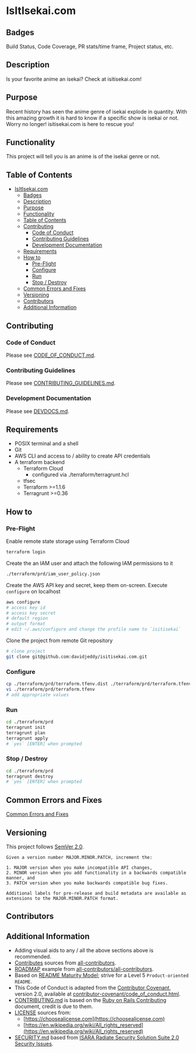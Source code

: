 # IsItIsekai.com

## Badges

Build Status, Code Coverage, PR stats/time frame, Project status, etc.

## Description

Is your favorite anime an isekai? Check at isitisekai.com!

## Purpose

Recent history has seen the anime genre of isekai explode in quantity. With this amazing growth it is hard to know if a specific show is isekai or not. Worry no longer! isitisekai.com is here to rescue you!

## Functionality

This project will tell you is an anime is of the isekai genre or not.

## Table of Contents

- [IsItIsekai.com](#isitisekaicom)
  - [Badges](#badges)
  - [Description](#description)
  - [Purpose](#purpose)
  - [Functionality](#functionality)
  - [Table of Contents](#table-of-contents)
  - [Contributing](#contributing)
    - [Code of Conduct](#code-of-conduct)
    - [Contributing Guidelines](#contributing-guidelines)
    - [Development Documentation](#development-documentation)
  - [Requirements](#requirements)
  - [How to](#how-to)
    - [Pre-Flight](#pre-flight)
    - [Configure](#configure)
    - [Run](#run)
    - [Stop / Destroy](#stop--destroy)
  - [Common Errors and Fixes](#common-errors-and-fixes)
  - [Versioning](#versioning)
  - [Contributors](#contributors)
  - [Additional Information](#additional-information)

## Contributing

### Code of Conduct

Please see [CODE_OF_CONDUCT.md](./CODE_OF_CONDUCT.md).

### Contributing Guidelines

Please see [CONTRIBUTING_GUIDELINES.md](./CONTRIBUTING_GUIDELINES.md).

### Development Documentation

Please see [DEVDOCS.md](./DEVDOCS.md).

## Requirements

- POSIX terminal and a shell
- Git
- AWS CLI and access to / ability to create API credentials
- A terraform backend
  - Terraform Cloud
    - configured via ./terraform/terragrunt.hcl
  - tfsec
  - Terraform >=1.1.6
  - Terragrunt >=0.36

## How to

### Pre-Flight

Enable remote state storage using Terraform Cloud

```sh
terraform login
```

Create the an IAM user and attach the following IAM permissions to it

```sh
./terraform/prd/iam_user_policy.json
```

Create the AWS API key and secret, keep them on-screen. Execute `configure` on localhost

```sh
aws configure
# access key id
# access key secret
# default region
# output format
# edit ~/.aws/configure and change the profile name to `isitisekai`
```

Clone the project from remote Git repository

```sh
# clone project
git clone git@github.com:davidjeddy/isitisekai.com.git
```

### Configure

```sh
cp ./terraform/prd/terraform.tfenv.dist ./terraform/prd/terraform.tfenv
vi ./terraform/prd/terraform.tfenv
# add appropriate values
```

### Run

```sh
cd ./terraform/prd
terragrunt init
terragrunt plan
terragrunt apply
# `yes` [ENTER] when prompted
```

### Stop / Destroy

```sh
cd ./terraform/prd
terragrunt destroy
# `yes` [ENTER] when prompted
```

## Common Errors and Fixes

[Common Errors and Fixes](./COMMON_ERRORS_AND_FIXES.md)

## Versioning

This project follows [SemVer 2.0](https://semver.org/).

```quote
Given a version number MAJOR.MINOR.PATCH, increment the:

1. MAJOR version when you make incompatible API changes,
2. MINOR version when you add functionality in a backwards compatible manner, and
3. PATCH version when you make backwards compatible bug fixes.

Additional labels for pre-release and build metadata are available as extensions to the MAJOR.MINOR.PATCH format.
```

## Contributors

## Additional Information

- Adding visual aids to any / all the above sections above is recommended.
- [Contributes](##Contributors) sources from [all-contributors](https://github.com/all-contributors/all-contributors).
- [ROADMAP](./ROADMAP.md) example from [all-contributors/all-contributors](https://github.com/all-contributors/all-contributors/blob/master/MAINTAINERS.md).
- Based on [README Maturity Model](https://github.com/LappleApple/feedmereadmes/blob/master/README-maturity-model.md); strive for a Level 5 `Product-oriented README`.
- This Code of Conduct is adapted from the [Contributor Covenant](https://www.contributor-covenant.org), version 2.0, available at [contributor-covenant/code_of_conduct.html](https://www.contributor-covenant.org/version/2/0/code_of_conduct.html).
- [CONTRIBUTING.md](./CONTRIBUTING.md) is based on the [Ruby on Rails Contributing](https://github.com/rails/rails/blob/master/CONTRIBUTING.md) document, credit is due to them.
- [LICENSE](./LICENSE.md) sources from:
  - [https://choosealicense.com](https://choosealicense.com)
  - [https://en.wikipedia.org/wiki/All_rights_reserved](https://en.wikipedia.org/wiki/All_rights_reserved)
- [SECURITY.md](./SECURITY.md) based from [ISARA Radiate Security Solution Suite 2.0 Security Issues](https://github.com/isaracorp/Toolkit-Samples/edit/master/SECURITY.md).
